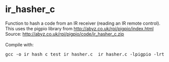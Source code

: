ir_hasher_c
===========

Function to hash a code from an IR receiver (reading an IR remote control).<br />
This uses the pigpio library from http://abyz.co.uk/rpi/pigpio/index.html<br />
Source: http://abyz.co.uk/rpi/pigpio/code/ir_hasher_c.zip<br />
<br />
Compile with:
<pre>gcc -o ir_hash_c test_ir_hasher.c  ir_hasher.c -lpigpio -lrt -lpthread</pre>

